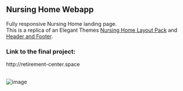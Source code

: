 <h2>Nursing Home Webapp</h2>
Fully responsive Nursing Home landing page.<br>
This is a replica of an Elegant Themes <a href="https://bit.ly/3NhLHDc">Nursing Home Layout Pack</a> and <a href="https://bit.ly/3NhLHDc">Header and Footer</a>.

<h3>Link to the final project:</h3>
http://retirement-center.space
<br>
<br>

![image](https://user-images.githubusercontent.com/83336214/168426847-0b1c8b8d-951e-4600-a3a7-4586af389d1a.png)

